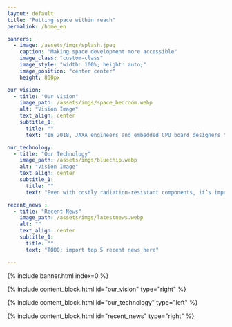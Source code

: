 ```yaml
---
layout: default
title: "Putting space within reach"
permalink: /home_en

banners:
  - image: /assets/imgs/splash.jpeg
    caption: "Making space development more accessible"
    image_class: "custom-class"
    image_style: "width: 100%; height: auto;"
    image_position: "center center"
    height: 800px

our_vision:
  - title: "Our Vision"
    image_path: /assets/imgs/space_bedroom.webp
    alt: "Vision Image"
    text_align: center
    subtitle_1:
      title: ""
      text: "In 2018, JAXA engineers and embedded CPU board designers teamed up to launch this JAXA-originated venture. A future where anyone can travel to the moon... To make this vision a reality, we strive to create affordable and high-performance space computers."

our_technology:
  - title: "Our Technology"
    image_path: /assets/imgs/bluechip.webp
    alt: "Vision Image"
    text_align: center
    subtitle_1:
      title: ""
      text: "Even with costly radiation-resistant components, it’s impossible to prevent all failures in space systems, potentially leading to the abrupt end of vital missions. Space Cubics leverages technology honed aboard the International Space Station to deliver reliable products while significantly reducing development costs."

recent_news :
  - title: "Recent News"
    image_path: /assets/imgs/latestnews.webp
    alt: ""
    text_align: center
    subtitle_1:
      title: ""
      text: "TODO: import top 5 recent news here"

---
```


{% include banner.html index=0 %}

{% include content_block.html id="our_vision" type="right" %}

{% include content_block.html id="our_technology" type="left" %}

{% include content_block.html id="recent_news" type="right" %}